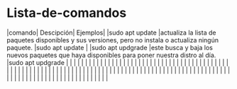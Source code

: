 # Lista-de-comandos
|comando| Descipción| Ejemplos|
|sudo apt update |actualiza la lista de paquetes disponibles y sus versiones, pero no instala o actualiza ningún paquete. |sudo apt update |
|sudo apt updgrade |este busca y baja los nuevos paquetes que haya disponibles para poner nuestra distro al día. |sudo apt updgrade |
| | | |
| | | |
| | | |
| | | |
| | | |
| | | |
| | | |
| | | |
| | | |
| | | |
| | | |
| | | |
| | | |
| | | |
| | | |
| | | |
| | | |
| | | |
| | | |
| | | |
| | | |
| | | |
| | | |
| | | |
| | | |
| | | |
| | | |
| | | |
| | | |
| | | |
| | | |
| | | |



































































































